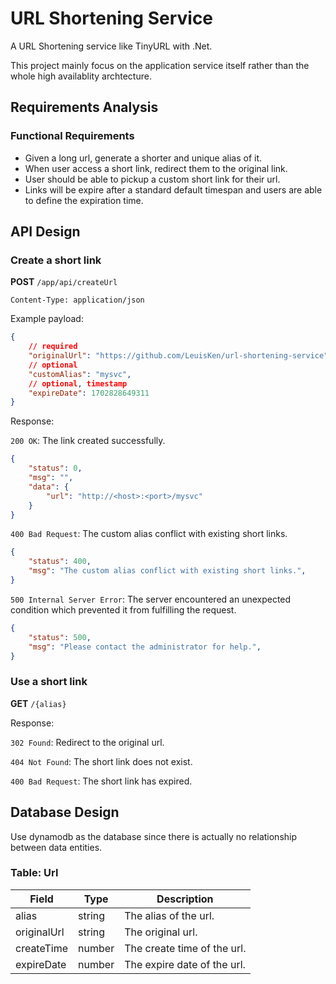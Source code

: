 # URL Shortening Service

A URL Shortening service like TinyURL with .Net.

This project mainly focus on the application service itself rather than the whole high availablity archtecture.

## Requirements Analysis

### Functional Requirements

- Given a long url, generate a shorter and unique alias of it.
- When user access a short link, redirect them to the original link.
- User should be able to pickup a custom short link for their url.
- Links will be expire after a standard default timespan and users are able to define the expiration time.

## API Design

### Create a short link

**POST** `/app/api/createUrl`

`Content-Type: application/json`

Example payload:

```json
{
    // required
    "originalUrl": "https://github.com/LeuisKen/url-shortening-service",
    // optional
    "customAlias": "mysvc",
    // optional, timestamp
    "expireDate": 1702828649311
}
```

Response:

`200 OK`: The link created successfully.

```json
{
    "status": 0,
    "msg": "",
    "data": {
        "url": "http://<host>:<port>/mysvc"
    }
}
```

`400 Bad Request`: The custom alias conflict with existing short links.

```json
{
    "status": 400,
    "msg": "The custom alias conflict with existing short links.",
}
```

`500 Internal Server Error`: The server encountered an unexpected condition which prevented it from fulfilling the request.

```json
{
    "status": 500,
    "msg": "Please contact the administrator for help.",
}
```

### Use a short link

**GET** `/{alias}`

Response:

`302 Found`: Redirect to the original url.

`404 Not Found`: The short link does not exist.

`400 Bad Request`: The short link has expired.

## Database Design

Use dynamodb as the database since there is actually no relationship between data entities.

### Table: Url

| Field | Type | Description |
| --- | --- | --- |
| alias | string | The alias of the url. |
| originalUrl | string | The original url. |
| createTime | number | The create time of the url. |
| expireDate | number | The expire date of the url. |
